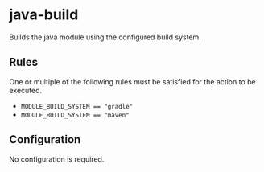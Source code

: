 # java-build

Builds the java module using the configured build system.


## Rules

One or multiple of the following rules must be satisfied for the action to be executed.

- `MODULE_BUILD_SYSTEM == "gradle"`
- `MODULE_BUILD_SYSTEM == "maven"`

## Configuration


No configuration is required.
